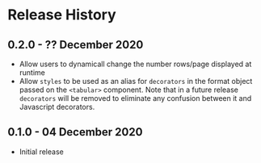 # Release History

## 0.2.0 - ?? December 2020
- Allow users to dynamicall change the number rows/page displayed at runtime
- Allow `styles` to be used as an alias for `decorators` in the format object passed on the `<tabular>` component. Note that in a future release `decorators` will be removed to eliminate any confusion between it and Javascript decorators.
## 0.1.0 - 04 December 2020

- Initial release
